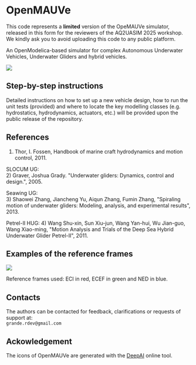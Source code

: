 # OpenMAUVe

This code represents a **limited** version of the OpeMAUVe simulator, released in this form for the reviewers of the AQ2UASIM 2025 workshop. We kindly ask you to avoid uploading this code to any public platform.


An OpenModelica-based simulator for complex Autonomous Underwater Vehicles, Underwater Gliders and hybrid vehicles.

<img src="https://github.com/grande-dev/OpenMAUV-test/blob/master/images/logo_OpenMAUVe.png"> 


## Step-by-step instructions 
Detailed instructions on how to set up a new vehicle design, how to run the unit tests (provided) and where to locate the key modelling classes (e.g. hydrostatics, hydrodynamics, actuators, etc.) will be provided upon the public release of the repository.  
  



## References
1) Thor, I. Fossen, Handbook of marine craft hydrodynamics and motion control, 2011.
  
  
SLOCUM UG:  
2) Graver, Joshua Grady. "Underwater gliders: Dynamics, control and design.", 2005.
  
  
Seawing UG:  
3) Shaowei Zhang, Jiancheng Yu, Aiqun Zhang, Fumin Zhang, "Spiraling motion of underwater gliders: Modeling, analysis, and experimental results", 2013.
  
  
Petrel-II HUG:
4) Wang Shu-xin, Sun Xiu-jun, Wang Yan-hui, Wu Jian-guo, Wang Xiao-ming, "Motion Analysis and Trials of the Deep Sea Hybrid Underwater Glider Petrel-II", 2011.

  

## Examples of the reference frames  
<img src="https://github.com/grande-dev/OpenMAUV-test/blob/master/results/frames_rotating.gif"> 

Reference frames used: ECI in red, ECEF in green and NED in blue.


## Contacts
The authors can be contacted for feedback, clarifications or requests of support at:  
`grande.rdev@gmail.com`


## Ackowledgement
The icons of OpenMAUVe are generated with the [DeepAI](https://deepai.org/machine-learning-model/text2img) online tool. 




